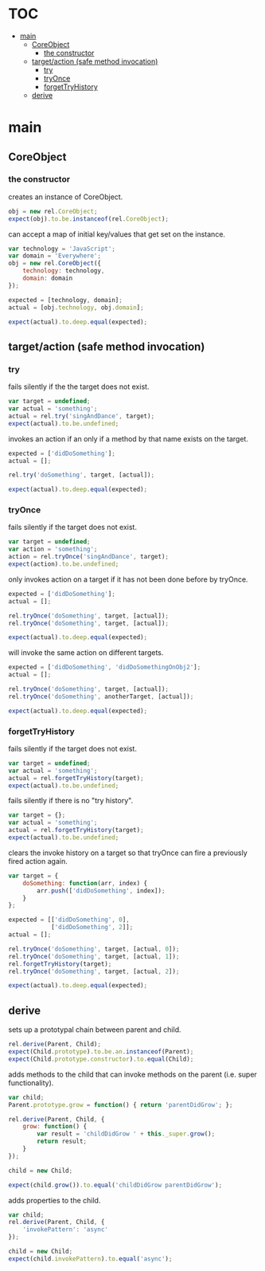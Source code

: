 # TOC
   - [main](#main)
     - [CoreObject](#main-coreobject)
       - [the constructor](#main-coreobject-the-constructor)
     - [target/action (safe method invocation)](#main-targetaction-safe-method-invocation)
       - [try](#main-targetaction-safe-method-invocation-try)
       - [tryOnce](#main-targetaction-safe-method-invocation-tryonce)
       - [forgetTryHistory](#main-targetaction-safe-method-invocation-forgettryhistory)
     - [derive](#main-derive)
<a name=""></a>
 
<a name="main"></a>
# main
<a name="main-coreobject"></a>
## CoreObject
<a name="main-coreobject-the-constructor"></a>
### the constructor
creates an instance of CoreObject.

```js
obj = new rel.CoreObject;
expect(obj).to.be.instanceof(rel.CoreObject);
```

can accept a map of initial key/values that get set on the instance.

```js
var technology = 'JavaScript';
var domain = 'Everywhere';
obj = new rel.CoreObject({
    technology: technology,
    domain: domain
});

expected = [technology, domain];
actual = [obj.technology, obj.domain];

expect(actual).to.deep.equal(expected);
```

<a name="main-targetaction-safe-method-invocation"></a>
## target/action (safe method invocation)
<a name="main-targetaction-safe-method-invocation-try"></a>
### try
fails silently if the the target does not exist.

```js
var target = undefined;
var actual = 'something';
actual = rel.try('singAndDance', target);
expect(actual).to.be.undefined;
```

invokes an action if an only if a method by that name exists on the target.

```js
expected = ['didDoSomething'];
actual = [];

rel.try('doSomething', target, [actual]);

expect(actual).to.deep.equal(expected);
```

<a name="main-targetaction-safe-method-invocation-tryonce"></a>
### tryOnce
fails silently if the target does not exist.

```js
var target = undefined;
var action = 'something';
action = rel.tryOnce('singAndDance', target);
expect(action).to.be.undefined;
```

only invokes action on a target if it has not been done before by tryOnce.

```js
expected = ['didDoSomething'];
actual = [];

rel.tryOnce('doSomething', target, [actual]);
rel.tryOnce('doSomething', target, [actual]);

expect(actual).to.deep.equal(expected);
```

will invoke the same action on different targets.

```js
expected = ['didDoSomething', 'didDoSomethingOnObj2'];
actual = [];

rel.tryOnce('doSomething', target, [actual]);
rel.tryOnce('doSomething', anotherTarget, [actual]);

expect(actual).to.deep.equal(expected);
```

<a name="main-targetaction-safe-method-invocation-forgettryhistory"></a>
### forgetTryHistory
fails silently if the target does not exist.

```js
var target = undefined;
var actual = 'something';
actual = rel.forgetTryHistory(target);
expect(actual).to.be.undefined;
```

fails silently if there is no "try history".

```js
var target = {};
var actual = 'something';
actual = rel.forgetTryHistory(target);
expect(actual).to.be.undefined;
```

clears the invoke history on a target so that tryOnce can fire a previously fired action again.

```js
var target = {
    doSomething: function(arr, index) {
        arr.push(['didDoSomething', index]);
    }
};

expected = [['didDoSomething', 0],
            ['didDoSomething', 2]];
actual = [];

rel.tryOnce('doSomething', target, [actual, 0]);
rel.tryOnce('doSomething', target, [actual, 1]);
rel.forgetTryHistory(target);
rel.tryOnce('doSomething', target, [actual, 2]);

expect(actual).to.deep.equal(expected);
```

<a name="main-derive"></a>
## derive
sets up a prototypal chain between parent and child.

```js
rel.derive(Parent, Child);
expect(Child.prototype).to.be.an.instanceof(Parent);
expect(Child.prototype.constructor).to.equal(Child);
```

adds methods to the child that can invoke methods on the parent (i.e. super functionality).

```js
var child;
Parent.prototype.grow = function() { return 'parentDidGrow'; };

rel.derive(Parent, Child, {
    grow: function() {
        var result = 'childDidGrow ' + this._super.grow();
        return result;
    }
});

child = new Child;

expect(child.grow()).to.equal('childDidGrow parentDidGrow');
```

adds properties to the child.

```js
var child;
rel.derive(Parent, Child, {
    'invokePattern': 'async'
});

child = new Child;
expect(child.invokePattern).to.equal('async');
```

